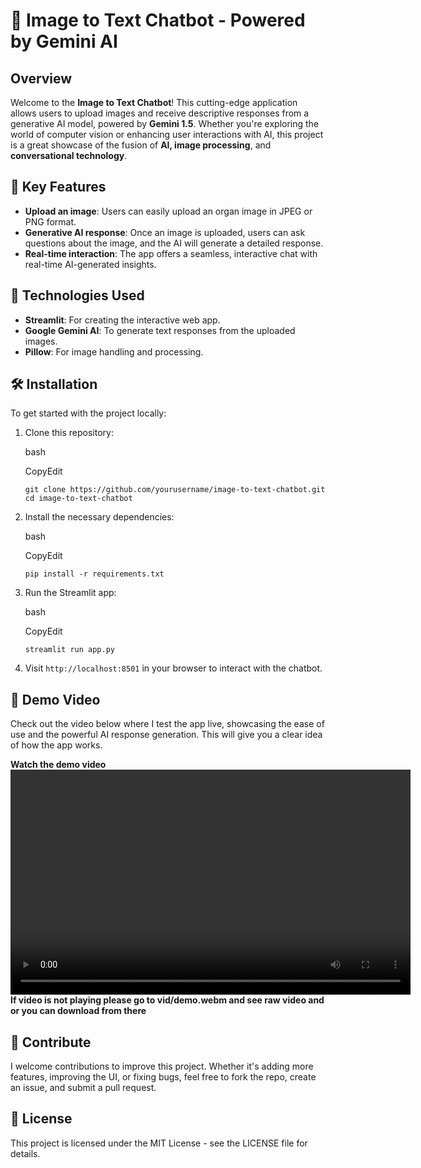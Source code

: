 🧠 Image to Text Chatbot - Powered by Gemini AI
===============================================

Overview
--------

Welcome to the **Image to Text Chatbot**! This cutting-edge application allows users to upload images and receive descriptive responses from a generative AI model, powered by **Gemini 1.5**. Whether you're exploring the world of computer vision or enhancing user interactions with AI, this project is a great showcase of the fusion of **AI, image processing**, and **conversational technology**.

🚀 Key Features
---------------

*   **Upload an image**: Users can easily upload an organ image in JPEG or PNG format.
*   **Generative AI response**: Once an image is uploaded, users can ask questions about the image, and the AI will generate a detailed response.
*   **Real-time interaction**: The app offers a seamless, interactive chat with real-time AI-generated insights.

🔧 Technologies Used
--------------------

*   **Streamlit**: For creating the interactive web app.
*   **Google Gemini AI**: To generate text responses from the uploaded images.
*   **Pillow**: For image handling and processing.

🛠️ Installation
----------------

To get started with the project locally:

1.  Clone this repository:
    
    bash
    
    CopyEdit
    
    `git clone https://github.com/yourusername/image-to-text-chatbot.git
    cd image-to-text-chatbot` 
    
2.  Install the necessary dependencies:
    
    bash
    
    CopyEdit
    
    `pip install -r requirements.txt` 
    
3.  Run the Streamlit app:
    
    bash
    
    CopyEdit
    
    `streamlit run app.py` 
    
4.  Visit `http://localhost:8501` in your browser to interact with the chatbot.
    

🎥 Demo Video
-------------

Check out the video below where I test the app live, showcasing the ease of use and the powerful AI response generation. This will give you a clear idea of how the app works.

**Watch the demo video**
<video width="640" height="360" controls>
  <source src="vid/demo.webm" type="video/mp4">
  Your browser does not support the video tag.
</video>
**If video is not playing please go to vid/demo.webm and see raw video and or you can download from there**


🤝 Contribute
-------------

I welcome contributions to improve this project. Whether it's adding more features, improving the UI, or fixing bugs, feel free to fork the repo, create an issue, and submit a pull request.

📝 License
----------

This project is licensed under the MIT License - see the LICENSE file for details.
